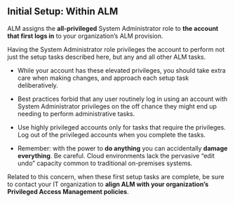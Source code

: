 ﻿[title]: # (Initial Setup: Within ALM)
[tags]: # (Account  Manager,ALM,)
[priority]: # (5300)

## Initial Setup: Within ALM

ALM assigns the **all-privileged** System Administrator role to **the account that first logs in** to your organization’s ALM provision.

Having the System Administrator role privileges the account to perform not just the setup tasks described here, but any and all other ALM tasks.

* While your account has these elevated privileges, you should take extra care when making changes, and approach each setup task deliberatively.

* Best practices forbid that any user routinely log in using an account with System Administrator privileges on the off chance they might end up needing to perform administrative tasks.

* Use highly privileged accounts only for tasks that require the privileges. Log out of the privileged accounts when you complete the tasks.

* Remember: with the power to **do anything** you can accidentally **damage everything**. Be careful. Cloud environments lack the pervasive “edit undo” capacity common to traditional on-premises systems.

Related to this concern, when these first setup tasks are complete, be sure to contact your IT organization to **align ALM with your organization’s Privileged Access Management policies**.